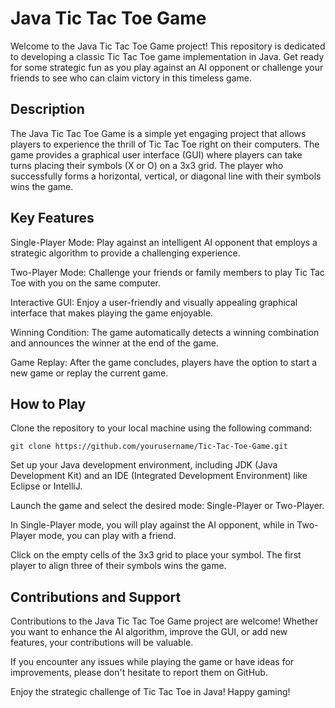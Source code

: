 # Java Tic Tac Toe Game
Welcome to the Java Tic Tac Toe Game project! This repository is dedicated to developing a classic Tic Tac Toe game implementation in Java. Get ready for some strategic fun as you play against an AI opponent or challenge your friends to see who can claim victory in this timeless game.

## Description
The Java Tic Tac Toe Game is a simple yet engaging project that allows players to experience the thrill of Tic Tac Toe right on their computers. The game provides a graphical user interface (GUI) where players can take turns placing their symbols (X or O) on a 3x3 grid. The player who successfully forms a horizontal, vertical, or diagonal line with their symbols wins the game.

## Key Features
Single-Player Mode: Play against an intelligent AI opponent that employs a strategic algorithm to provide a challenging experience.

Two-Player Mode: Challenge your friends or family members to play Tic Tac Toe with you on the same computer.

Interactive GUI: Enjoy a user-friendly and visually appealing graphical interface that makes playing the game enjoyable.

Winning Condition: The game automatically detects a winning combination and announces the winner at the end of the game.

Game Replay: After the game concludes, players have the option to start a new game or replay the current game.

## How to Play
Clone the repository to your local machine using the following command:
```
git clone https://github.com/yourusername/Tic-Tac-Toe-Game.git
```
Set up your Java development environment, including JDK (Java Development Kit) and an IDE (Integrated Development Environment) like Eclipse or IntelliJ.

Launch the game and select the desired mode: Single-Player or Two-Player.

In Single-Player mode, you will play against the AI opponent, while in Two-Player mode, you can play with a friend.

Click on the empty cells of the 3x3 grid to place your symbol. The first player to align three of their symbols wins the game.

## Contributions and Support
Contributions to the Java Tic Tac Toe Game project are welcome! Whether you want to enhance the AI algorithm, improve the GUI, or add new features, your contributions will be valuable.

If you encounter any issues while playing the game or have ideas for improvements, please don't hesitate to report them on GitHub.

Enjoy the strategic challenge of Tic Tac Toe in Java! Happy gaming!
